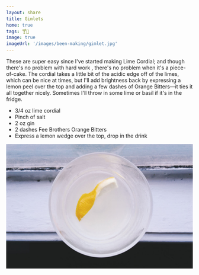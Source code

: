 ```yaml
---
layout: share
title: Gimlets
home: true
tags: 🍸🍋
image: true
imageUrl: '/images/been-making/gimlet.jpg'
---
```


These are super easy since I've started making Lime Cordial; and though there's no problem with hard work , there's no problem when it's a piece-of-cake. The cordial takes a little bit of the acidic edge off of the limes, which can be nice at times, but I'll add brightness back by expressing a lemon peel over the top and adding a few dashes of Orange Bitters—it ties it all together nicely. Sometimes I'll throw in some lime or basil if it's in the fridge.

- 3/4 oz lime cordial
- Pinch of salt
- 2 oz gin
- 2 dashes Fee Brothers Orange Bitters
- Express a lemon wedge over the top, drop in the drink 

![Gimlet with a lemon](/images/been-making/gimlet.jpg)
